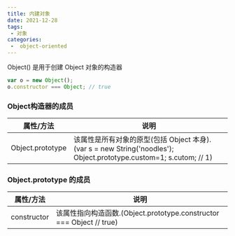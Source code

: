 ```yaml
---
title: 内建对象
date: 2021-12-28
tags:
 - 对象
categories:
 -  object-oriented
---
```


Object() 是用于创建 Object 对象的构造器

```js
var o = new Object();
o.constructor === Object; // true
```

### Object构造器的成员

| 属性/方法        | 说明                                                         |
| ---------------- | ------------------------------------------------------------ |
| Object.prototype | 该属性是所有对象的原型(包括 Object 本身).(var s = new String('noodles'); Object.prototype.custom=1; s.cutom; // 1) |

### Object.prototype 的成员

| 属性/方法   | 说明                                                         |
| ----------- | ------------------------------------------------------------ |
| constructor | 该属性指向构造函数.(Object.prototype.constructor === Object // true) |

